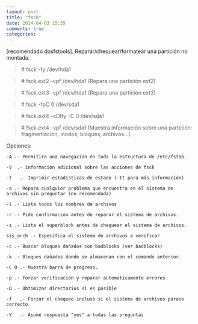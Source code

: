 ```yaml
---
layout: post
title: "fsck"
date: 2014-04-03 15:35
comments: true
categories: 
---
```

[recomendado dosfstools]. Reparar/chequear/formatear una partición no montada.

>\# fsck -fy /dev/hda1 

>\# fsck.ext2 -vpf /dev/hda1 (Repara una partición ext2) 

>\# fsck.ext3 -vpf /dev/hda1 (Repara una partición ext3) 

>\# fsck -fpC 0 /dev/sda1

>\# fsck.ext4 -cDfty -C 0 /dev/sda1

>\# fsck.ext4 -vpf /dev/sda1 (Muestra información sobre una partición: fragmentación, inodos, bloques, archivos...)

Opciones:

	-A .- Permitira una navegación en toda la estructura de /etc/fstab.

	-V  .- información adicional sobre las acciones de fsck

	-t   .- Imprimir estadísticas de estado (-tt para más información)

	-a .- Repara cualquier problema que encuentra en el sistema de archivos sin preguntar (no recomendada)

	-l .- Lista todos los nombres de archivos

	-r .- Pide confirmación antes de reparar el sistema de archivos.

	-s .- Lista el superblock antes de chequear el sistema de archivos.

	sis_arch .- Especifica el sistema de archivos a verificar 

	-c .- Buscar bloques dañados con badblocks (ver badblocks)

	-k .- Bloques dañados donde se almacenan con el comando anterior. 

	-C 0 .- Muestra barra de progreso.

	-p .- forzar verificación y reparar automaticamente errores

	-D .- Obtimizar directorios si es posible

	-f   .- Forzar el chequeo incluso si el sistema de archivos parece correcto

	-Y   .- Asume respuesta "yes" a todas las preguntas

